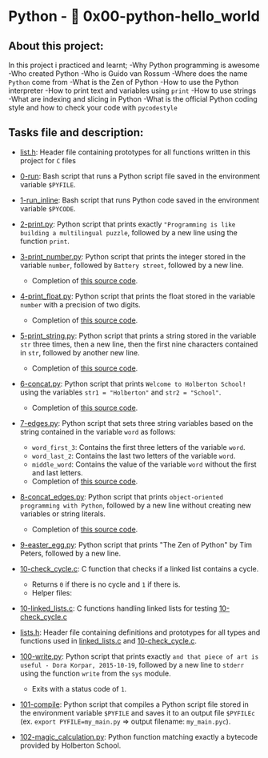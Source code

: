 # Python - :page_with_curl: 0x00-python-hello_world
## About this project:
In this project i practiced and learnt;
-Why Python programming is awesome
-Who created Python
-Who is Guido van Rossum
-Where does the name `Python` come from
-What is the Zen of Python
-How to use the Python interpreter
-How to print text and variables using `print`
-How to use strings
-What are indexing and slicing in Python
-What is the official Python coding style and how to check your code with `pycodestyle`
## Tasks file and description:
* [list.h](./list.h): Header file containing prototypes for all functions written in this project for `C` files

* [0-run](./0-run): Bash script that runs a Python script file saved
  in the environment variable `$PYFILE`.

* [1-run_inline](./1-run_inline): Bash script that runs Python code saved in the
  environment variable `$PYCODE`.

* [2-print.py](./2-print.py): Python script that prints exactly `"Programming is
  like building a multilingual puzzle`, followed by a new line using the function `print`.

* [3-print_number.py](./3-print_number.py): Python script that prints the integer stored
  in the variable `number`, followed by `Battery street`, followed by a new line.
  * Completion of [this source code](https://github.com/holbertonschool/0x00.py/blob/master/3-print_number.py).

* [4-print_float.py](./4-print_float.py): Python script that prints the float stored
  in the variable `number` with a precision of two digits.
  * Completion of [this source code](https://github.com/holbertonschool/0x00.py/blob/master/4-print_float.py).

* [5-print_string.py](./5-print_string.py): Python script that prints a string stored
  in the variable `str` three times, then a new line, then the first nine characters
  contained in `str`, followed by another new line.
  * Completion of [this source code](https://github.com/holbertonschool/0x00.py/blob/master/5-print_string.py).

* [6-concat.py](./6-concat.py): Python script that prints `Welcome to Holberton
  School!` using the variables `str1 = "Holberton"` and `str2 = "School"`.
  * Completion of [this source code](https://github.com/holbertonschool/0x00.py/blob/master/6-concat.py).

* [7-edges.py](./7-edges.py): Python script that sets three string variables based
  on the string contained in the variable `word` as follows:
  * `word_first_3`: Contains the first three letters of the variable `word`.
  * `word_last_2`: Contains the last two letters of the variable `word`.
  * `middle_word`: Contains the value of the variable `word` without the first and last letters.
  * Completion of [this source code](https://github.com/holbertonschool/0x00.py/blob/master/7-edges.py).

* [8-concat_edges.py](./8-concat_edges.py): Python script that prints `object-oriented
  programming with Python`, followed by a new line without creating new variables or
  string literals.
  * Completion of [this source code](https://github.com/holbertonschool/0x00.py/blob/master/8-concat_edges.py).

* [9-easter_egg.py](./9-easter_egg.py): Python script that prints "The Zen of Python" by
  Tim Peters, followed by a new line.

* [10-check_cycle.c](./10-check_cycle.c): C function that checks if a linked list
  contains a cycle.
  * Returns `0` if there is no cycle and `1` if there is.
  * Helper files:

* [10-linked_lists.c](./linked_lists.c): C functions handling linked lists for testing
  [10-check_cycle.c](./10-check_cycle.c)

* [lists.h](./lists.h): Header file containing definitions and prototypes for
  all types and functions used in [linked_lists.c](./linked_lists.c) and
  [10-check_cycle.c](./10-check_cycle.c).

* [100-write.py](./100-write.py): Python script that prints exactly `and that piece of
  art is useful - Dora Korpar, 2015-10-19`, followed by a new line to `stderr` using
  the function `write` from the `sys` module.
  * Exits with a status code of `1`.

* [101-compile](./101-compile): Python script that compiles a Python script file stored
  in the environment variable `$PYFILE` and saves it to an output file
  `$PYFILEc` (ex. `export PYFILE=my_main.py` => output filename: `my_main.pyc`).
* [102-magic_calculation.py](./103-magic_calculation.py): Python function matching exactly
  a bytecode provided by Holberton School.

